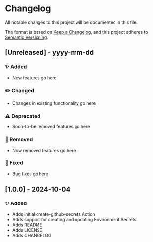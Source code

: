 # Changelog

All notable changes to this project will be documented in this file.

The format is based on [Keep a Changelog](https://keepachangelog.com/en/1.0.0/),
and this project adheres to [Semantic Versioning](https://semver.org/spec/v2.0.0.html).

## [Unreleased] - yyyy-mm-dd

### :sparkles: Added 

 - New features go here

### :pencil2: Changed

 - Changes in existing functionality go here

### :warning: Deprecated

 - Soon-to-be removed features go here

### :no_entry_sign: Removed

 - Now removed features go here

### :wrench: Fixed

 - Bug fixes go here

## [1.0.0] - 2024-10-04

### :sparkles: Added 

 - Adds initial create-github-secrets Action
 - Adds support for creating and updating Environment Secrets
 - Adds README
 - Adds LICENSE
 - Adds CHANGELOG
